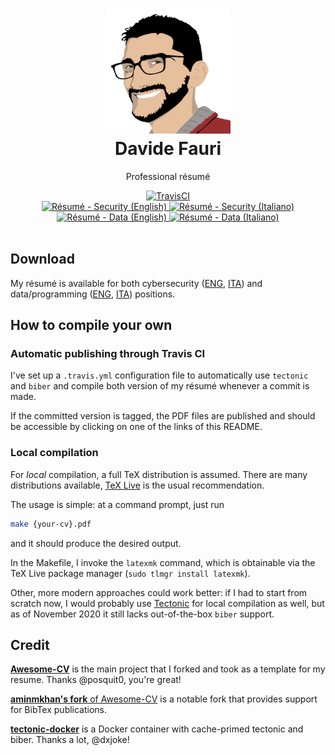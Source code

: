 <h1 align="center">
  <a href="https://github.com/DavideFauri/resume" title="Résumé Davide Fauri">
    <img alt="DavideFauri" src="https://github.com/DavideFauri/resume/raw/master/icon.png" width="200px" height="200px" />
  </a>
  <br />
  Davide Fauri
</h1>

<p align="center">
  Professional résumé
</p>

<div align="center">
  <a href="https://travis-ci.com/github/DavideFauri/resume">
    <img alt="TravisCI" src="https://travis-ci.com/DavideFauri/resume.svg?branch=master" />
  </a><br/>
  <a href="https://github.com/DavideFauri/resume/releases/download/Latest-Security/CV_Davide_Fauri-eng.pdf">
    <img alt="Résumé - Security (English)" src="https://img.shields.io/badge/CV%20Security%20🇬🇧-pdf-green.svg" />
  </a>
  <a href="https://github.com/DavideFauri/resume/releases/download/Latest-Security/CV_Davide_Fauri-ita.pdf">
    <img alt="Résumé - Security (Italiano)" src="https://img.shields.io/badge/CV%20Security%20🇮🇹-pdf-green.svg" />
  </a><br/>
  <a href="https://github.com/DavideFauri/resume/releases/download/Latest-Data/CV_Davide_Fauri-eng.pdf">
    <img alt="Résumé - Data (English)" src="https://img.shields.io/badge/CV%20Data%20🇬🇧-pdf-green.svg" />
  </a>
  <a href="https://github.com/DavideFauri/resume/releases/download/Latest-Data/CV_Davide_Fauri-ita.pdf">
    <img alt="Résumé - Data (Italiano)" src="https://img.shields.io/badge/CV%20Data%20🇮🇹-pdf-green.svg" />
  </a>
</div>

<br />


## Download

My résumé is available for both cybersecurity
([ENG](https://github.com/DavideFauri/resume/releases/download/Latest-Security/CV_Davide_Fauri-eng.pdf),
[ITA](https://github.com/DavideFauri/resume/releases/download/Latest-Security/CV_Davide_Fauri-ita.pdf))
and data/programming
([ENG](https://github.com/DavideFauri/resume/releases/download/Latest-Data/CV_Davide_Fauri-eng.pdf),
[ITA](https://github.com/DavideFauri/resume/releases/download/Latest-Data/CV_Davide_Fauri-ita.pdf)) positions.

## How to compile your own

### Automatic publishing through Travis CI

I've set up a `.travis.yml` configuration file to automatically use `tectonic` and `biber` and compile both version of my résumé whenever a commit is made.

If the committed version is tagged, the PDF files are published and should be accessible by clicking on one of the links of this README.

### Local compilation

For *local* compilation, a full TeX distribution is assumed. There are many distributions available, [TeX Live](tug.org/texlive) is the usual recommendation.

The usage is simple: at a command prompt, just run

```bash
make {your-cv}.pdf
```

and it should produce the desired output.

In the Makefile, I invoke the `latexmk` command, which is obtainable via the TeX Live package manager (`sudo tlmgr install latexmk`).

Other, more modern approaches could work better: if I had to start from scratch now, I would probably use [Tectonic](https://tectonic-typesetting.github.io) for local compilation as well, but as of November 2020 it still lacks out-of-the-box `biber` support.

## Credit

[**Awesome-CV**](https://github.com/posquit0/Awesome-CV) is the main project that I forked and took as a template for my resume. Thanks @posquit0, you're great!

[**aminmkhan's fork** of Awesome-CV](https://github.com/aminmkhan/Awesome-CV) is a notable fork that provides support for BibTex publications.

[**tectonic-docker**](https://hub.docker.com/r/dxjoke/tectonic-docker) is a Docker container with cache-primed tectonic and biber. Thanks a lot, @dxjoke!
